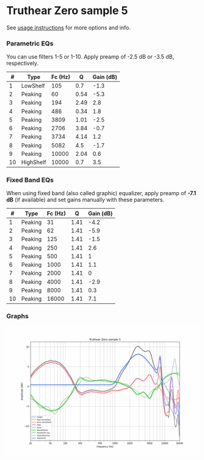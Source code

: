 # Truthear Zero sample 5
See [usage instructions](https://github.com/jaakkopasanen/AutoEq#usage) for more options and info.

### Parametric EQs
You can use filters 1-5 or 1-10. Apply preamp of -2.5 dB or -3.5 dB, respectively.

|   # | Type      |   Fc (Hz) |    Q |   Gain (dB) |
|-----|-----------|-----------|------|-------------|
|   1 | LowShelf  |       105 | 0.7  |        -1.3 |
|   2 | Peaking   |        60 | 0.54 |        -5.3 |
|   3 | Peaking   |       194 | 2.49 |         2.8 |
|   4 | Peaking   |       486 | 0.34 |         1.8 |
|   5 | Peaking   |      3809 | 1.01 |        -2.5 |
|   6 | Peaking   |      2706 | 3.84 |        -0.7 |
|   7 | Peaking   |      3734 | 4.14 |         1.2 |
|   8 | Peaking   |      5082 | 4.5  |        -1.7 |
|   9 | Peaking   |     10000 | 2.04 |         0.6 |
|  10 | HighShelf |     10000 | 0.7  |         3.5 |

### Fixed Band EQs
When using fixed band (also called graphic) equalizer, apply preamp of **-7.1 dB** (if available) and set gains manually with these parameters.

|   # | Type    |   Fc (Hz) |    Q |   Gain (dB) |
|-----|---------|-----------|------|-------------|
|   1 | Peaking |        31 | 1.41 |        -4.2 |
|   2 | Peaking |        62 | 1.41 |        -5.9 |
|   3 | Peaking |       125 | 1.41 |        -1.5 |
|   4 | Peaking |       250 | 1.41 |         2.6 |
|   5 | Peaking |       500 | 1.41 |         1   |
|   6 | Peaking |      1000 | 1.41 |         1.1 |
|   7 | Peaking |      2000 | 1.41 |         0   |
|   8 | Peaking |      4000 | 1.41 |        -2.9 |
|   9 | Peaking |      8000 | 1.41 |         0.3 |
|  10 | Peaking |     16000 | 1.41 |         7.1 |

### Graphs
![](./Truthear%20Zero%20sample%205.png)
